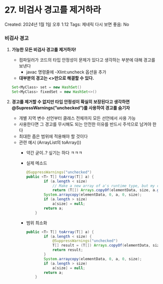 # 27. 비검사 경고를 제거하라

Created: 2024년 1월 1일 오후 1:12
Tags: 제네릭
다시 보면 좋음: No

### 비검사 경고

1. **가능한 모든 비검사 경고를 제거하자!**
    - 컴파일러가 코드의 타입 안정성이 문제가 있다고 생각하는 부분에 대해 경고를 보낸다
        - javac 명령줄에 -Xlint:uncheck 옵션을 추가
    - **대부분의 경고는 <>만으로 해결할 수 있다.**
    
    ```java
    Set<MyClass> set = new HashSet()
    Set<MyClass> fixedSet = new HashSet<>()
    ```
    

1. **경고를 제거할 수 없지만 타입 안정성이 확실히 보장된다고 생각하면 @SupressWarnings(”unchecked”)를 사용하여 경고를 숨기자**
    - 개별 지역 변수 선언부터 클래스 전체까지 모든 선언에서 사용 가능
    - 사용한다면 그 경고를 무시해도 되는 안전한 이유를 반드시 주석으로 남겨야 한다
    - 최대한 좁은 범위에 적용해야 할 것이다
    - 관련 예시 (ArrayList의 toArray())
        - 약간 굳이..? 싶기는 하다 ㅋㅋㅋ
        - 실제 메소드
            
            ```java
            @SuppressWarnings("unchecked")
            public <T> T[] toArray(T[] a) {
                    if (a.length < size)
                        // Make a new array of a's runtime type, but my contents: (안전한 이유 주석!)
                        return (T[]) Arrays.copyOf(elementData, size, a.getClass());
                    System.arraycopy(elementData, 0, a, 0, size);
                    if (a.length > size)
                        a[size] = null;
                    return a;
                }
            ```
            
        - 범위 최소화
            
            ```java
            public <T> T[] toArray(T[] a) {
                    if (a.length < size) {
                        @SuppressWarnings("unchecked") 
                        T[] result = (T[]) Arrays.copyOf(elementData, size, a.getClass());
                        return result;
                    }
                    System.arraycopy(elementData, 0, a, 0, size);
                    if (a.length > size)
                        a[size] = null;
                    return a;
                }
            ```